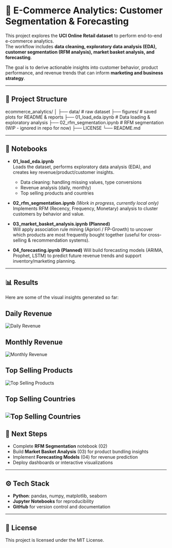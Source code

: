 # 🛒 E-Commerce Analytics: Customer Segmentation & Forecasting

This project explores the **UCI Online Retail dataset** to perform end-to-end e-commerce analytics.  
The workflow includes **data cleaning, exploratory data analysis (EDA), customer segmentation (RFM analysis), market basket analysis, and forecasting**.  

The goal is to derive actionable insights into customer behavior, product performance, and revenue trends that can inform **marketing and business strategy**.

---

## 📂 Project Structure
ecommerce_analytics/
│
├── data/ # raw dataset
├── figures/ # saved plots for README & reports
├── 01_load_eda.ipynb # Data loading & exploratory analysis
├── 02_rfm_segmentation.ipynb # RFM segmentation (WIP - ignored in repo for now)
├── LICENSE
└── README.md


---

## 📘 Notebooks

- **01_load_eda.ipynb**  
  Loads the dataset, performs exploratory data analysis (EDA), and creates key revenue/product/customer insights.  
  - Data cleaning: handling missing values, type conversions  
  - Revenue analysis (daily, monthly)  
  - Top selling products and countries  

- **02_rfm_segmentation.ipynb** *(Work in progress, currently local only)*  
  Implements RFM (Recency, Frequency, Monetary) analysis to cluster customers by behavior and value.

- **03_market_basket_analysis.ipynb (Planned)**  
  Will apply association rule mining (Apriori / FP-Growth) to uncover which products are most frequently bought together (useful for cross-selling & recommendation systems).
  
- **04_forecasting.ipynb (Planned)**
  Will build forecasting models (ARIMA, Prophet, LSTM) to predict future revenue trends and support inventory/marketing planning.

---

## 📊 Results

Here are some of the visual insights generated so far:

## Daily Revenue
![Daily Revenue](figures/daily_revenue.png)

## Monthly Revenue
![Monthly Revenue](figures/monthly_revenue.png)

## Top Selling Products
![Top Selling Products](figures/topselling_products.png)

## Top Selling Countries
![Top Selling Countries](figures/topselling_countries.png)
---

## 🚀 Next Steps
- Complete **RFM Segmentation** notebook (02)  
- Build **Market Basket Analysis** (03) for product bundling insights  
- Implement **Forecasting Models** (04) for revenue prediction  
- Deploy dashboards or interactive visualizations  

---

## ⚙️ Tech Stack

- **Python**: pandas, numpy, matplotlib, seaborn  
- **Jupyter Notebooks** for reproducibility  
- **GitHub** for version control and documentation  

---

## 📜 License
This project is licensed under the MIT License.
